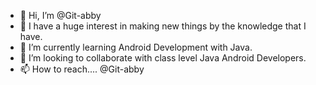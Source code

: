 - 👋 Hi, I’m @Git-abby
- 👀 I have a huge interest in making new things by the knowledge that I have.
- 🌱 I’m currently learning Android Development with Java.
- 💞️ I’m looking to collaborate with class level Java Android Developers.
- 📫 How to reach.... @Git-abby

<!---
Git-abby/Git-abby is a ✨ special ✨ repository because its `README.md` (this file) appears on your GitHub profile.
You can click the Preview link to take a look at your changes.
--->
